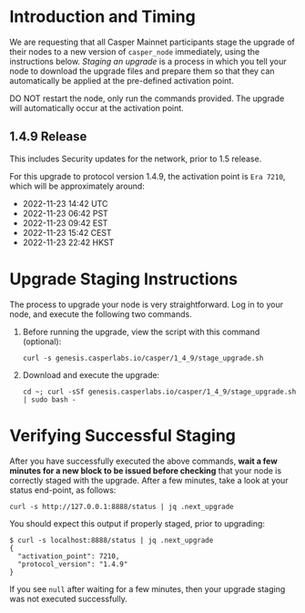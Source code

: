 # Introduction and Timing
We are requesting that all Casper Mainnet participants stage the upgrade of their nodes to a new version of `casper_node` immediately, using the instructions below. _Staging an upgrade_ is a process in which you tell your node to download the upgrade files and prepare them so that they can automatically be applied at the pre-defined activation point.

DO NOT restart the node, only run the commands provided. The upgrade will automatically occur at the activation point.

## 1.4.9 Release
This includes Security updates for the network, prior to 1.5 release.

For this upgrade to protocol version 1.4.9, the activation point is `Era 7210`, which will be approximately around:

 * 2022-11-23 14:42 UTC
 * 2022-11-23 06:42 PST
 * 2022-11-23 09:42 EST
 * 2022-11-23 15:42 CEST
 * 2022-11-23 22:42 HKST

# Upgrade Staging Instructions

The process to upgrade your node is very straightforward. Log in to your node, and execute the following two commands.

1. Before running the upgrade, view the script with this command (optional):

    `curl -s genesis.casperlabs.io/casper/1_4_9/stage_upgrade.sh`

2. Download and execute the upgrade:

    `cd ~; curl -sSf genesis.casperlabs.io/casper/1_4_9/stage_upgrade.sh | sudo bash -`

# Verifying Successful Staging

After you have successfully executed the above commands, **wait a few minutes for a new block to be issued before checking** that your node is correctly staged with the upgrade. After a few minutes, take a look at your status end-point, as follows:

`curl -s http://127.0.0.1:8888/status | jq .next_upgrade`

You should expect this output if properly staged, prior to upgrading:

    $ curl -s localhost:8888/status | jq .next_upgrade
    {
      "activation_point": 7210,
      "protocol_version": "1.4.9"
    }


If you see `null` after waiting for a few minutes, then your upgrade staging was not executed successfully.
